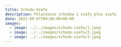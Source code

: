 ```yaml
---
title: Schodo-Szafa
description: Polaczenie schodow i szafy plus szafa
date: 2021-09-07T09:00:00+00:00
images:
  - image: ../../images/schodo-szafa/1.jpeg
  - image: ../../images/schodo-szafa/2.jpeg
  - image: ../../images/schodo-szafa/3.jpeg
---
```

